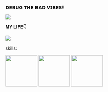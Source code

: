𝗗𝗘𝗕𝗨𝗚 𝗧𝗛𝗘 𝗕𝗔𝗗 𝗩𝗜𝗕𝗘𝗦!!
<p><img aling="center"src="https://user-images.githubusercontent.com/49580304/110318584-81067880-7fc2-11eb-8391-152d308e7f2b.gif"/></p>
𝐌𝐘 𝐋𝐈𝐅𝐄👇
<p><img aling="center"src="https://i2.wp.com/i.giphy.com/media/11ZSwQNWba4YF2/giphy-downsized.gif?w=770&ssl=1"/></p>
skills:
<p float="left">
  <img src="https://www.vectorlogo.zone/logos/python/python-icon.svg" width="100" />
  <img src="https://www.vectorlogo.zone/logos/java/java-icon.svg" width="100" /> 
  <img src="https://upload.wikimedia.org/wikipedia/commons/thumb/6/61/HTML5_logo_and_wordmark.svg/512px-HTML5_logo_and_wordmark.svg.png" width="100" /> 
</p>
